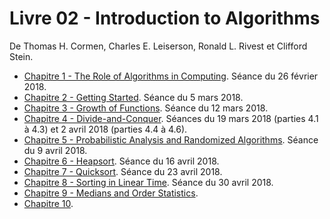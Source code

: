 # Livre 02 - Introduction to Algorithms

De Thomas H. Cormen, Charles E. Leiserson, Ronald L. Rivest et Clifford Stein.

- [Chapitre 1 - The Role of Algorithms in Computing](chapitre_01.md). Séance du 26 février 2018.
- [Chapitre 2 - Getting Started](chapitre_02.md). Séance du 5 mars 2018.
- [Chapitre 3 - Growth of Functions](chapitre_03.md). Séance du 12 mars 2018.
- [Chapitre 4 - Divide-and-Conquer](chapitre_04.md). Séances du 19 mars 2018 (parties 4.1 à 4.3) et 2 avril 2018 (parties 4.4 à 4.6).
- [Chapitre 5 - Probabilistic Analysis and Randomized Algorithms](chapitre_05.md). Séance du 9 avril 2018.
- [Chapitre 6 - Heapsort](chapitre_06.md). Séance du 16 avril 2018.
- [Chapitre 7 - Quicksort](chapitre_07.md). Séance du 23 avril 2018.
- [Chapitre 8 - Sorting in Linear Time](chapitre_08.md). Séance du 30 avril 2018.
- [Chapitre 9 - Medians and Order Statistics](chapitre_09.md).
- [Chapitre 10](chapitre_10.md).
